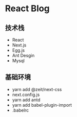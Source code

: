 # React Blog

## 技术栈
- React
- Next.js
- Egg.js
- Ant Desgin
- Mysql

## 基础环境
- yarn add @zeit/next-css
- next.config.js
- yarn add antd 
- yarn add babel-plugin-import
- .babelrc